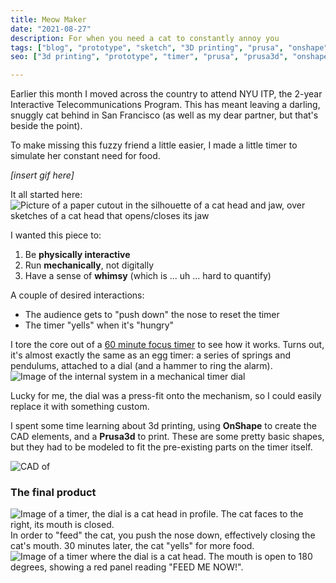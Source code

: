 ```yaml
---
title: Meow Maker
date: "2021-08-27"
description: For when you need a cat to constantly annoy you
tags: ["blog", "prototype", "sketch", "3D printing", "prusa", "onshape"]
seo: ["3d printing", "prototype", "timer", "prusa", "prusa3d", "onshape"]

---
```

Earlier this month I moved across the country to attend NYU ITP, the 2-year Interactive Telecommunications Program. This has meant leaving a darling, snuggly cat behind in San Francisco (as well as my dear partner, but that's beside the point). 

To make missing this fuzzy friend a little easier, I made a little timer to simulate her constant need for food. 

*[insert gif here]*

It all started here: ![Picture of a paper cutout in the silhouette of a cat head and jaw, over sketches of a cat head that opens/closes its jaw](https://firebasestorage.googleapis.com/v0/b/sketch-blog-857c6.appspot.com/o/cat-timer%2FE2B92FE4-0BCE-4A84-889F-A5C7CDB08EF6.jpg?alt=media&token=42a09256-3804-4575-a60f-c5a85ffac8e0)

I wanted this piece to: 
1. Be **physically interactive** 
2. Run **mechanically**, not digitally 
3. Have a sense of **whimsy** (which is ... uh ... hard to quantify) 

A couple of desired interactions: 
- The audience gets to  "push down" the nose to reset the timer 
- The timer "yells" when it's "hungry" 

I tore the core out of a [60 minute focus timer](https://amazon.com/gp/product/B07PRZ5BXS) to see how it works. Turns out, it's almost exactly the same as an egg timer: a series of springs and pendulums, attached to a dial (and a hammer to ring the alarm). 
![Image of the internal system in a mechanical timer dial](https://firebasestorage.googleapis.com/v0/b/sketch-blog-857c6.appspot.com/o/cat-timer%2FD5611CEA-F553-4C7F-96CB-B6DF3CC2197B.jpg?alt=media&token=f07aea85-54f7-41cd-96d2-6c8df5bd391a)

Lucky for me, the dial was a press-fit onto the mechanism, so I could easily replace it with something custom. 

I spent some time learning about 3d printing, using **OnShape** to create the CAD elements, and a **Prusa3d** to print. These are some pretty basic shapes, but they had to be modeled to fit the pre-existing parts on the timer itself. 

![CAD of ](https://firebasestorage.googleapis.com/v0/b/sketch-blog-857c6.appspot.com/o/cat-timer%2FCEA7D261-4353-4D3F-83B4-72C367A8BFD2%202.jpg?alt=media&token=3f125920-d68b-4e75-93b8-831404cd51cf)

### The final product

![Image of a timer, the dial is a cat head in profile. The cat faces to the right, its mouth is closed.](https://firebasestorage.googleapis.com/v0/b/sketch-blog-857c6.appspot.com/o/6F4FA6E9-6104-440B-B7A3-837555684355.jpg?alt=media&token=1ceef497-88f0-4c7f-ae3d-f09b7a9f736b)
In order to "feed" the cat, you push the nose down, effectively closing the cat's mouth. 
30 minutes later, the cat "yells" for more food. 
![Image of a timer where the dial is a cat head. The mouth is open to 180 degrees, showing a red panel reading "FEED ME NOW!".](https://firebasestorage.googleapis.com/v0/b/sketch-blog-857c6.appspot.com/o/3BFCE2CC-18C2-4D7F-9491-39E2339BADC6.jpg?alt=media&token=543c4909-f4a6-4166-9b70-048b0f39e4b9)
<!--stackedit_data:
eyJoaXN0b3J5IjpbMTk1MTcxMDMwNiwtMjEyNDAzNTU2MiwtMT
Y1NjI1MjY0MSwtOTQzNDY3ODUwLC0xNzA1OTUwNDgsLTExNjg3
MDI5MTcsOTgyMTgzNDMyLC02MTg4NzE3NTFdfQ==
-->